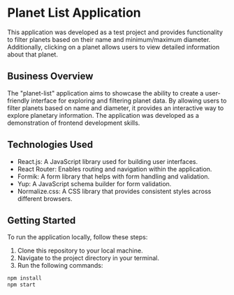 # Planet List Application

This application was developed as a test project and provides functionality to filter planets based on their name and minimum/maximum diameter. Additionally, clicking on a planet allows users to view detailed information about that planet.

## Business Overview

The "planet-list" application aims to showcase the ability to create a user-friendly interface for exploring and filtering planet data. By allowing users to filter planets based on name and diameter, it provides an interactive way to explore planetary information. The application was developed as a demonstration of frontend development skills.

## Technologies Used

- React.js: A JavaScript library used for building user interfaces.
- React Router: Enables routing and navigation within the application.
- Formik: A form library that helps with form handling and validation.
- Yup: A JavaScript schema builder for form validation.
- Normalize.css: A CSS library that provides consistent styles across different browsers.

## Getting Started

To run the application locally, follow these steps:

1. Clone this repository to your local machine.
2. Navigate to the project directory in your terminal.
3. Run the following commands:

```bash
npm install
npm start
```

